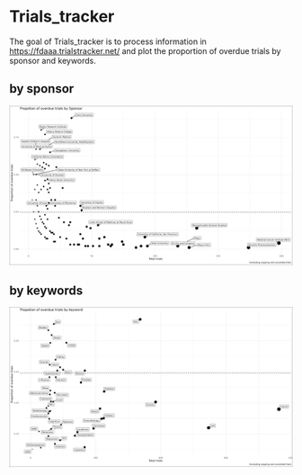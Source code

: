 # Trials_tracker

<!-- badges: start -->
<!-- badges: end -->

The goal of Trials_tracker is to process information in https://fdaaa.trialstracker.net/ and plot the proportion of overdue trials by sponsor and keywords.



## by sponsor 

![](output/PLOT_sponsors.png)


## by keywords

![](output/PLOT_proportion_overdue.png)

